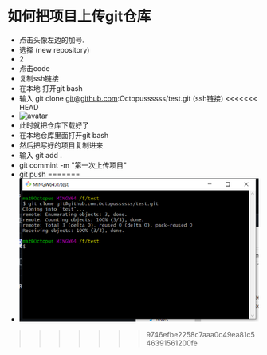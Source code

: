 # 如何把项目上传git仓库

- 点击头像左边的加号.
- 选择 (new repository)
- 2
- 点击code
- 复制ssh链接
- 在本地 打开git bash
- 输入 git clone git@github.com:Octopussssss/test.git     (ssh链接)
<<<<<<< HEAD
- ![avatar](/home/images/gitbranch.png)
- 此时就把仓库下载好了
- 在本地仓库里面打开git bash
- 然后把写好的项目复制进来
- 输入  git add .
- git commint -m "第一次上传项目"
- git push
=======
- ![avatar](images/gitbranch.png)
>>>>>>> 9746efbe2258c7aaa0c49ea81c546391561200fe

